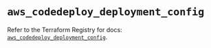 # `aws_codedeploy_deployment_config`

Refer to the Terraform Registry for docs: [`aws_codedeploy_deployment_config`](https://registry.terraform.io/providers/hashicorp/aws/5.57.0/docs/resources/codedeploy_deployment_config).
